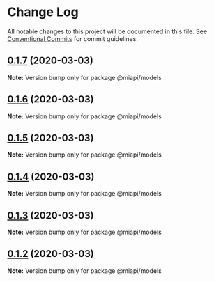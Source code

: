 # Change Log

All notable changes to this project will be documented in this file.
See [Conventional Commits](https://conventionalcommits.org) for commit guidelines.

## [0.1.7](https://github.com/kamontat/miapi/packages/models/compare/@miapi/models@0.1.6...@miapi/models@0.1.7) (2020-03-03)

**Note:** Version bump only for package @miapi/models





## [0.1.6](https://github.com/kamontat/miapi/compare/@miapi/models@0.1.5...@miapi/models@0.1.6) (2020-03-03)

**Note:** Version bump only for package @miapi/models





## [0.1.5](https://github.com/kamontat/miapi/compare/@miapi/models@0.1.4...@miapi/models@0.1.5) (2020-03-03)

**Note:** Version bump only for package @miapi/models





## [0.1.4](https://github.com/kamontat/miapi/compare/@miapi/models@0.1.3...@miapi/models@0.1.4) (2020-03-03)

**Note:** Version bump only for package @miapi/models





## [0.1.3](https://github.com/kamontat/miapi/compare/@miapi/models@0.1.2...@miapi/models@0.1.3) (2020-03-03)

**Note:** Version bump only for package @miapi/models





## [0.1.2](https://github.com/kamontat/miapi/compare/@miapi/models@0.1.1...@miapi/models@0.1.2) (2020-03-03)

**Note:** Version bump only for package @miapi/models
